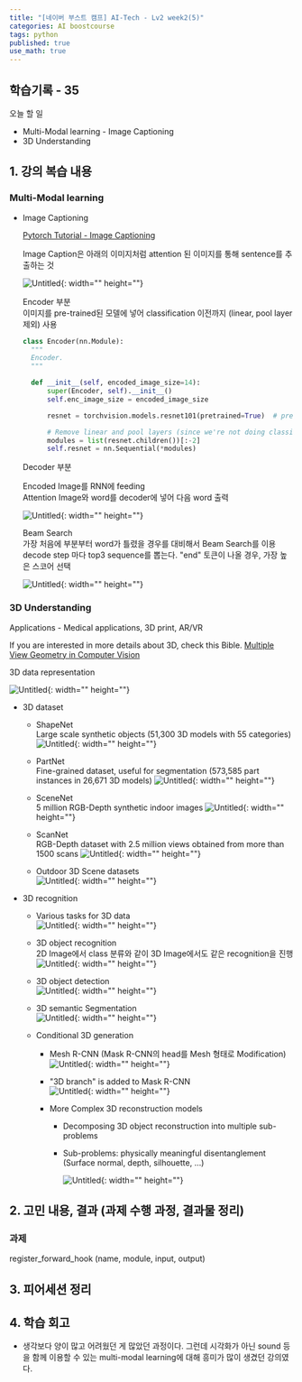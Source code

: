 ```yaml
---
title: "[네이버 부스트 캠프] AI-Tech - Lv2 week2(5)"
categories: AI boostcourse
tags: python
published: true
use_math: true
---
```


## 학습기록 - 35

오늘 할 일

- Multi-Modal learning - Image Captioning
- 3D Understanding

## 1. 강의 복습 내용

### Multi-Modal learning

- Image Captioning  

  [Pytorch Tutorial - Image Captioning](https://github.com/sgrvinod/a-PyTorch-Tutorial-to-Image-Captioning)

  Image Caption은 아래의 이미지처럼 attention 된 이미지를 통해 sentence를 추출하는 것  

  ![Untitled](/assets/images/AI-Images2/lv2_week2_1/img1.png){: width="" height=""}  

  Encoder 부분  
  이미지를 pre-trained된 모델에 넣어 classification 이전까지 (linear, pool layer 제외) 사용  

  ```python
  class Encoder(nn.Module):
    """
    Encoder.
    """

    def __init__(self, encoded_image_size=14):
        super(Encoder, self).__init__()
        self.enc_image_size = encoded_image_size

        resnet = torchvision.models.resnet101(pretrained=True)  # pretrained ImageNet ResNet-101

        # Remove linear and pool layers (since we're not doing classification)
        modules = list(resnet.children())[:-2]
        self.resnet = nn.Sequential(*modules)
  ```

  Decoder 부분  

  Encoded Image를 RNN에 feeding  
  Attention Image와 word를 decoder에 넣어 다음 word 출력  

  ![Untitled](/assets/images/AI-Images2/lv2_week2_1/img2.png){: width="" height=""}  

  Beam Search  
  가장 처음에 부분부터 word가 틀렸을 경우를 대비해서 Beam Search를 이용  
  decode step 마다 top3 sequence를 뽑는다. "end" 토큰이 나올 경우, 가장 높은 스코어 선택  

  ![Untitled](/assets/images/AI-Images2/lv2_week2_1/img3.png){: width="" height=""}  

### 3D Understanding  

Applications - Medical applications, 3D print, AR/VR  

If you are interested in more details about 3D, check this Bible.
[Multiple View Geometry in Computer Vision](https://www.cambridge.org/core/books/multiple-view-geometry-in-computer-vision/0B6F289C78B2B23F596CAA76D3D43F7A)

3D data representation  

![Untitled](/assets/images/AI-Images2/lv2_week2_1/img4.png){: width="" height=""}

- 3D dataset  
  - ShapeNet  
    Large scale synthetic objects (51,300 3D models with 55 categories)
    ![Untitled](/assets/images/AI-Images2/lv2_week2_1/img5.png){: width="" height=""}

  - PartNet  
    Fine-grained dataset, useful for segmentation (573,585 part instances in 26,671 3D models)
    ![Untitled](/assets/images/AI-Images2/lv2_week2_1/img6.png){: width="" height=""}

  - SceneNet  
    5 million RGB-Depth synthetic indoor images
    ![Untitled](/assets/images/AI-Images2/lv2_week2_1/img7.png){: width="" height=""}

  - ScanNet  
    RGB-Depth dataset with 2.5 million views obtained from more than 1500 scans
    ![Untitled](/assets/images/AI-Images2/lv2_week2_1/img8.png){: width="" height=""}

  - Outdoor 3D Scene datasets  
    ![Untitled](/assets/images/AI-Images2/lv2_week2_1/img9.png){: width="" height=""}

- 3D recognition  
  - Various tasks for 3D data  
    ![Untitled](/assets/images/AI-Images2/lv2_week2_1/img10.png){: width="" height=""}

  - 3D object recognition  
    2D Image에서 class 분류와 같이 3D Image에서도 같은 recognition을 진행  
    ![Untitled](/assets/images/AI-Images2/lv2_week2_1/img11.png){: width="" height=""}

  - 3D object detection  
    ![Untitled](/assets/images/AI-Images2/lv2_week2_1/img12.png){: width="" height=""}

  - 3D semantic Segmentation  
    ![Untitled](/assets/images/AI-Images2/lv2_week2_1/img13.png){: width="" height=""}

  - Conditional 3D generation
    - Mesh R-CNN (Mask R-CNN의 head를 Mesh 형태로 Modification)  
      ![Untitled](/assets/images/AI-Images2/lv2_week2_1/img14.png){: width="" height=""}
    
    - "3D branch" is added to Mask R-CNN  
      ![Untitled](/assets/images/AI-Images2/lv2_week2_1/img15.png){: width="" height=""}

    - More Complex 3D reconstruction models  
      - Decomposing 3D object reconstruction into multiple sub-problems  
      - Sub-problems: physically meaningful disentanglement (Surface normal, depth, silhouette, …)

        ![Untitled](/assets/images/AI-Images2/lv2_week2_1/img16.png){: width="" height=""}

## 2. 고민 내용, 결과 (과제 수행 과정, 결과물 정리)

### 과제

register_forward_hook (name, module, input, output)  


## 3. 피어세션 정리

## 4. 학습 회고

- 생각보다 양이 많고 어려웠던 게 많았던 과정이다. 그런데 시각화가 아닌 sound 등을 함께 이용할 수 있는 multi-modal learning에 대해 흥미가 많이 생겼던 강의였다.  